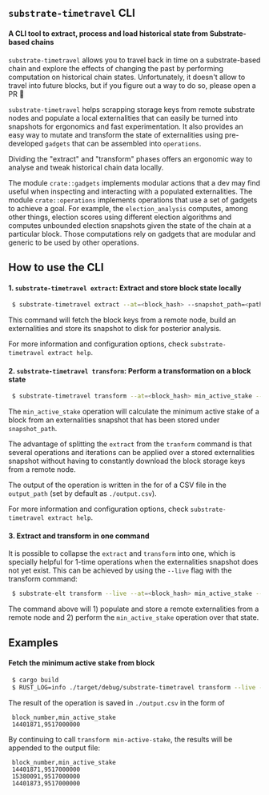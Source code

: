 ## `substrate-timetravel` CLI

#### A CLI tool to extract, process and load historical state from Substrate-based chains

`substrate-timetravel` allows you to travel back in time on a substrate-based chain and explore the effects of changing the past by performing computation on historical chain states. Unfortunately, it doesn't allow to travel into future blocks, but if you figure out a way to do so, please open a PR 🧙


`substrate-timetravel` helps scrapping storage keys from remote substrate nodes and populate a local externalities that can easily be turned into snapshots for ergonomics and fast experimentation. It also provides an easy way to mutate and transform the state of externalities using pre-developed `gadgets` that can be assembled into `operations`.

Dividing the "extract" and "transform" phases offers an ergonomic way to analyse and tweak historical chain data locally.

The module `crate::gadgets` implements modular actions that a dev may find useful when inspecting and interacting with a populated externalities. The module `crate::operations` implements operations that use a set of gadgets to achieve a goal. For example, the `election_analysis` computes, among other things, election scores using different election algorithms and computes unbounded election snapshots given the state of the chain at a particular block. Those computations rely on gadgets that are modular and generic to be used by other operations.

 ## How to use the CLI

 #### 1. `substrate-timetravel extract`: Extract and store block state locally

 ```bash
  $ substrate-timetravel extract --at=<block_hash> --snapshot_path=<path> --pallets=Staking --uri=wss://rpc.polkadot.io:433
 ```

This command will fetch the block keys from a remote node, build an externalities and store its snapshot to disk for posterior analysis.

For more information and configuration options, check `substrate-timetravel extract help`.

#### 2. `substrate-timetravel transform`: Perform a transformation on a block state

```bash
 $ substrate-timetravel transform --at=<block_hash> min_active_stake --snapshot_path=<path> --uri=wss://rpc.polkadot.io:433
```

The `min_active_stake` operation will calculate the minimum active stake of a block from an externalities snapshot that has been stored under `snapshot_path`.

The advantage of splitting the `extract` from the `tranform` command is that several operations and iterations can be applied over a stored externalities snapshot without having to constantly download the block storage keys from a remote node.

The output of the operation is written in the for of a CSV file in the `output_path` (set by default as `./output.csv`).

For more information and configuration options, check `substrate-timetravel extract help`.

#### 3. Extract and transform in one command

It is possible to collapse the `extract` and `transform` into one, which is specially helpful for 1-time operations when the externalities snapshot does not yet exist. This can be achieved by using the `--live` flag with the transform command:

```bash
 $ substrate-elt transform --live --at=<block_hash> min_active_stake --snapshot_path=<path> --uri=wss://rpc.polkadot.io:433
```

The command above will 1) populate and store a remote externalities from a remote node and 2) perform the `min_active_stake` operation over that state.

## Examples

#### Fetch the minimum active stake from block

```bash
 $ cargo build
 $ RUST_LOG=info ./target/debug/substrate-timetravel transform --live --at=0x1477d54ad233824dd60afe1efc76413523c2737fd0cbabe2271568f75f560c74 min-active-stake --uri=wss://rpc.polkadot.io:443
````

The result of the operation is saved in `./output.csv` in the form of

```csv
 block_number,min_active_stake
 14401871,9517000000
```

By continuing to call `transform min-active-stake`, the results will be appended to the output file:

```csv
 block_number,min_active_stake
 14401871,9517000000
 15380091,9517000000
 14401873,9517000000
```

